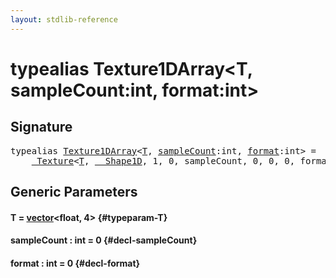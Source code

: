 ```yaml
---
layout: stdlib-reference
---
```


# typealias Texture1DArray\<T, sampleCount:int, format:int\>

## Signature

<pre>
<span class='code_keyword'>typealias</span> <a href="/stdlib-reference/types/Texture1DArray" class="code_type">Texture1DArray</a>&lt;<a href="/stdlib-reference/types/Texture1DArray#typeparam-T" class="code_type">T</a>, <a href="/stdlib-reference/types/Texture1DArray#typeparam-sampleCount" class="code_var">sampleCount</a>:int, <a href="/stdlib-reference/types/Texture1DArray#typeparam-format" class="code_var">format</a>:int&gt; = 
    <a href="/stdlib-reference/types/Texture/index" class="code_type">_Texture</a>&lt;<a href="/stdlib-reference/types/Texture/index#typeparam-T" class="code_type">T</a>, <a href="/stdlib-reference/types/Shape1D/index" class="code_type">__Shape1D</a>, 1, 0, sampleCount, 0, 0, 0, format&gt;;
</pre>

## Generic Parameters

#### T  = [vector](/stdlib-reference/types/vector/index)\<float, 4\> {#typeparam-T}
#### sampleCount  : int = 0 {#decl-sampleCount}
#### format  : int = 0 {#decl-format}

